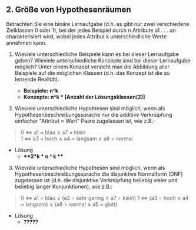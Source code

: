 ## 2. Größe von Hypothesenräumen
Betrachten Sie eine binäre Lernaufgabe (d.h. es gibt nur zwei verschiedene Zielklassen 0 oder 1), bei der jedes Beispiel durch n Attribute a1 . . . an charakterisiert wird, wobei jedes Attribut k unterschiedliche Werte annehmen kann.

1. Wieviele unterschiedliche Beispiele kann es bei dieser Lernaufgabe geben? Wieviele unterschiedliche Konzepte sind bei dieser Lernaufgabe möglich? Unter einem Konzept versteht man die Abbildung aller Beispiele auf die möglichen Klassen (d.h. das Konzept ist die zu lernende Realität).
    * __**Beispiele: n^k**__
    * __**Konzepte: n^k * [Anzahl der Lösungsklassen(2)]**__

2. Wieviele unterschiedliche Hypothesen sind möglich, wenn als Hypothesenbeschreibungssprache nur die additive Verknüpfung einfacher "Attribut = Wert" Paare zugelassen ist, wie z.B.:

> 0 ⇔ a1 = blau ∧ a7 = klein <br/>
> 1 ⇔ a3 = hoch ∧ a4 = langsam ∧ a8 = normal

* Lösung
    * __**2*k * n ^ k **__

3. Wieviele unterschiedliche Hypothesen sind möglich, wenn als Hypothesenbeschreibungssprache die disjunktive Normalform (DNF) zugelassen ist (d.h. die disjunktive Verknüpfung beliebig vieler und beliebig langer Konjunktionen), wie z.B.:

>0 ⇔ a1 = blau ∨ (a2 = sehr gering ∧ a7 = klein)
>1 ⇔ (a3 = hoch ∧ a4 = langsam) ∨ (a8 = normal ∧ a5 = glatt)

* Lösung
    * __**?????**__
